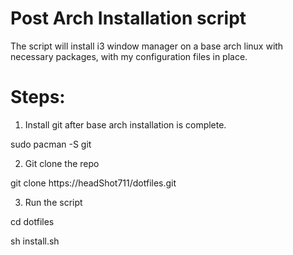 # Post Arch Installation script #

The script will install i3 window manager on a base arch linux with necessary packages, with my configuration files in place.

# Steps:

1) Install git after base arch installation is complete.

sudo pacman -S git

2) Git clone the repo

git clone https://headShot711/dotfiles.git

3) Run the script

cd dotfiles

sh install.sh
